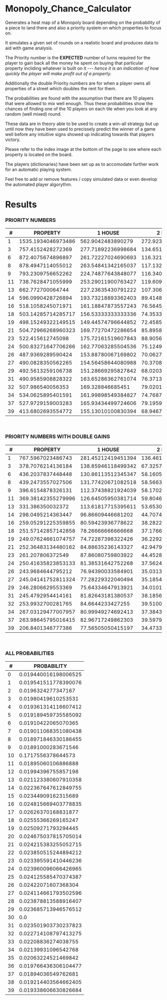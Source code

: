 # Monopoly_Chance_Calculator
Generates a heat map of a Monopoly board depending on the probability of a piece to land there and also a priority system on which properties to focus on.

It simulates a given set of rounds on a realistic board and produces data to aid with game analysis.

The Priority number is the <b>EXPECTED</b> number of turns required for the player to gain back all the money he spent on buying that 
particular property incliding whatever is built on it --- <i>hence it is an indication of how quickly the player will make profit 
out of a property.</i>

Additionally the double Priority numbers are for when a player owns all properties of a street which doubles the rent for them.

The probabilities are found with the assumption that there are 10 players that were allowed to mix well enough.
Thus these probabilities show the chances of finding one of the 10 players on each tile when you look at any random 
(well mixed) round.

These data are in theory able to be used to create a win-all strategy but up until now they have been used to precissely
predict the winner of a game well before any intuitive signs showed up indicating towards that players victory.

Please refer to the index image at the bottom of the page to see where each property is located on the board.

The players (dictionaries) have been set up as to accomodate further work for an automatic playing system.

Feel free to add or remove features / copy simulated data or even develop the automated player algorythm.
<br>

<h1>Results</h1>

<h3>PRIORITY NUMBERS</h3>

|# |   PROPERTY     |       1 HOUSE    |         2 HOUSES     |       3 HOUSES    |       4 HOUSES   |         HOTEL|
|---|---|---|---|---|---|---|
|1  |   1535.1934046973486| 562.9042483890279| 272.9232719461953| 119.40393147646046| 83.15630942110639| 63.45466072749041|
|3  |   757.4152428272369| 277.71892236998684| 134.6515987248421| 58.91007444211843| 41.02665898647533| 34.784996337250874|
|6  |   872.4075674896897| 261.72227024690693| 116.32100899862529| 48.46708708276054| 39.258340537036034| 33.310107122333605|
|8  |   878.4947114055012| 263.54841342165037| 117.13262818740016| 48.80526174475007| 39.53226201324755| 33.54252534457368|
|9  |   793.2309756652262| 224.74877643848077| 116.34054309756651| 47.593858539913576| 37.60502403153665| 32.610606777348195|
|11 |   738.7628471055999| 253.29011900763427| 119.60922286471619| 51.59613535340698| 45.59222142137417| 45.02935449024609|
|13 |   662.772700064744| 227.23635430791222| 107.30605620095854| 46.28888698864878| 40.9025437754242| 40.39757409918439|
|14 |   596.0990428726894| 193.73218893362403| 89.41485643090341| 41.13083395821556| 42.21501983460571| 32.78544735799792|
|16 |   518.1058245071971| 161.18847873557243| 76.56452739939691| 35.16839536048853| 31.163105888877332| 28.844254089523485|
|18 |   503.14285714285717| 156.53333333333336| 74.35333333333334| 34.152727272727276| 30.263111111111115| 28.011228070175438|
|19 |   498.15249322149515| 149.44574796644852| 72.45854446858111| 33.21016621476634| 29.889149593289705| 27.896539620403725|
|21 |   504.72966268960323| 169.77270472286654| 85.89581168681248| 39.52623202621178| 38.700310759992426| 38.14969658251287|
|23 |   522.415612745098| 175.72161519607843| 88.9056388235294| 40.91124863445378| 40.05638672268907| 39.4864787815126|
|24 |   500.83271647706266| 162.77063285504536| 75.1249074715594| 38.39717492990813| 37.90085421988582| 37.5624537357797|
|26 |   487.9369289590424| 153.88780067169802| 70.06273851719584| 36.64218668432809| 36.417225624872124| 36.2607309748158|
|27 |   490.0828350562265| 154.56458644080988| 70.37086862345815| 36.80333597874162| 36.57738555922605| 36.42020265869348|
|29 |   492.5613259106738| 151.28669295827842| 68.02037357814068| 36.25913626031515| 36.24702161405377| 36.23844040628529|
|31 |   490.9585908828322| 163.65286362761074| 76.37133635955168| 42.54974454317879| 42.54974454317878| 43.384053259711706|
|32 |   507.986540056353| 169.328846685451| 79.02012845321048| 44.02550013821726| 44.02550013821726| 44.88874523896662|
|34 |   534.0625895401591| 161.99898549384827| 74.76876253562227| 42.99203845798281| 43.61511147911299| 44.06016363706312|
|37 |   527.9729159003283| 165.93434499724606| 79.19593738504926| 45.59766091866472| 46.705296406567506| 47.51756243102955|
|39 |   413.6802693554772| 155.13010100830394| 68.9467115592462| 30.392674673699137| 36.501200237247986| 36.19702356860425|

<br>
<h3>PRIORITY NUMBERS WITH DOUBLE GAINS</h3>

|#     |PROPERTY       |     1 HOUSE      |       2 HOUSES    |        3 HOUSES   |         4 HOUSES       |     HOTEL|
|---|---|---|---|---|---|---|
|1     |767.5967023486743| 281.45212419451394| 136.46163597309766| 59.70196573823023| 41.57815471055319| 31.727330363745207|
|3     |378.7076214136184| 138.85946118499342| 67.32579936242105| 29.455037221059214| 20.513329493237666| 17.392498168625437|
|6     |436.2037837448448| 130.86113512345347| 58.160504499312644| 24.23354354138027| 19.629170268518017| 16.655053561166802|
|8     |439.2473557027506| 131.77420671082518| 58.56631409370008| 24.402630872375035| 19.766131006623777| 16.77126267228684|
|9     |396.6154878326131| 112.37438821924039| 58.170271548783255| 23.796929269956788| 18.802512015768325| 16.305303388674098|
|11    |369.38142355279996| 126.64505950381714| 59.804611432358094| 25.79806767670349| 22.796110710687085| 22.514677245123046|
|13    |331.386350032372| 113.61817715395611| 53.65302810047927| 23.14444349432439| 20.4512718877121| 20.198787049592195|
|14    |298.0495214363447| 96.86609446681202| 44.707428215451706| 20.56541697910778| 21.107509917302856| 16.39272367899896|
|16    |259.05291225359855| 80.59423936778622| 38.282263699698454| 17.584197680244266| 15.581552944438666| 14.422127044761742|
|18    |251.57142857142858| 78.26666666666668| 37.17666666666667| 17.076363636363638| 15.131555555555558| 14.005614035087719|
|19    |249.07624661074757| 74.72287398322426| 36.229272234290555| 16.60508310738317| 14.944574796644853| 13.948269810201863|
|21    |252.36483134480162| 84.88635236143327| 42.94790584340624| 19.76311601310589| 19.350155379996213| 19.074848291256433|
|23    |261.207806372549| 87.86080759803922| 44.4528194117647| 20.45562431722689| 20.028193361344535| 19.7432393907563|
|24    |250.41635823853133| 81.38531642752268| 37.5624537357797| 19.198587464954066| 18.95042710994291| 18.78122686788985|
|26    |243.9684644795212| 76.94390033584901| 35.03136925859792| 18.321093342164044| 18.208612812436062| 18.1303654874079|
|27    |245.04141752811324| 77.28229322040494| 35.185434311729075| 18.40166798937081| 18.288692779613026| 18.21010132934674|
|29    |246.2806629553369| 75.64334647913921| 34.01018678907034| 18.129568130157576| 18.123510807026886| 18.119220203142646|
|31    |245.4792954414161| 81.82643181380537| 38.18566817977584| 21.274872271589395| 21.27487227158939| 21.692026629855853|
|32    |253.9932700281765| 84.6644233427255| 39.51006422660524| 22.01275006910863| 22.01275006910863| 22.44437261948331|
|34    |267.03129477007957| 80.99949274692413| 37.384381267811136| 21.496019228991404| 21.807555739556495| 22.03008181853156|
|37    |263.98645795016415| 82.96717249862303| 39.59796869252463| 22.79883045933236| 23.352648203283753| 23.758781215514777|
|39    |206.8401346777386| 77.56505050415197| 34.4733557796231| 15.196337336849568| 18.250600118623993| 18.098511784302126|

<br>
<h3>ALL PROBABILITIES</h3>

|#    |  PROBABILITY|
|---|---|
|0  |   0.019440016198006525|
|1  |   0.019541511778390076|
|2  |   0.0196324277347167|
|3  |   0.01980419610253531|
|4  |   0.019361314116607412|
|5  |   0.019189459735585092|
|6  |   0.01910422065070365|
|7  |   0.019011068351080438|
|8  |   0.018971846330186455|
|9  |   0.01891000283671546|
|10 |   0.1717556378644573|
|11 |   0.01895060106886888|
|12 |   0.01994396755857198|
|13 |   0.021123380607910358|
|14 |   0.022367647612849755|
|15 |   0.02344909162315689|
|16 |   0.024815669403778835|
|17 |   0.02626370168831877|
|18 |   0.02555366269165247|
|19 |   0.02509271793294445|
|20 |   0.024675037815705014|
|21 |   0.024215383255052715|
|22 |   0.023850515244894212|
|23 |   0.023395591410446236|
|24 |   0.023960096066426965|
|25 |   0.024125585470374387|
|26 |   0.02422071607368304|
|27 |   0.024114661793502596|
|28 |   0.023878813588916407|
|29 |   0.023685713946576512|
|30 |   0.0|
|31 |   0.023501903730237823|
|32 |   0.022714108797413275|
|33 |   0.02208836274038755|
|34 |   0.02139931096542768|
|35 |   0.02063224521469842|
|36 |   0.019766436306104477|
|37 |   0.01894036549762681|
|38 |   0.019214403564662405|
|39 |   0.019338606630826684|
